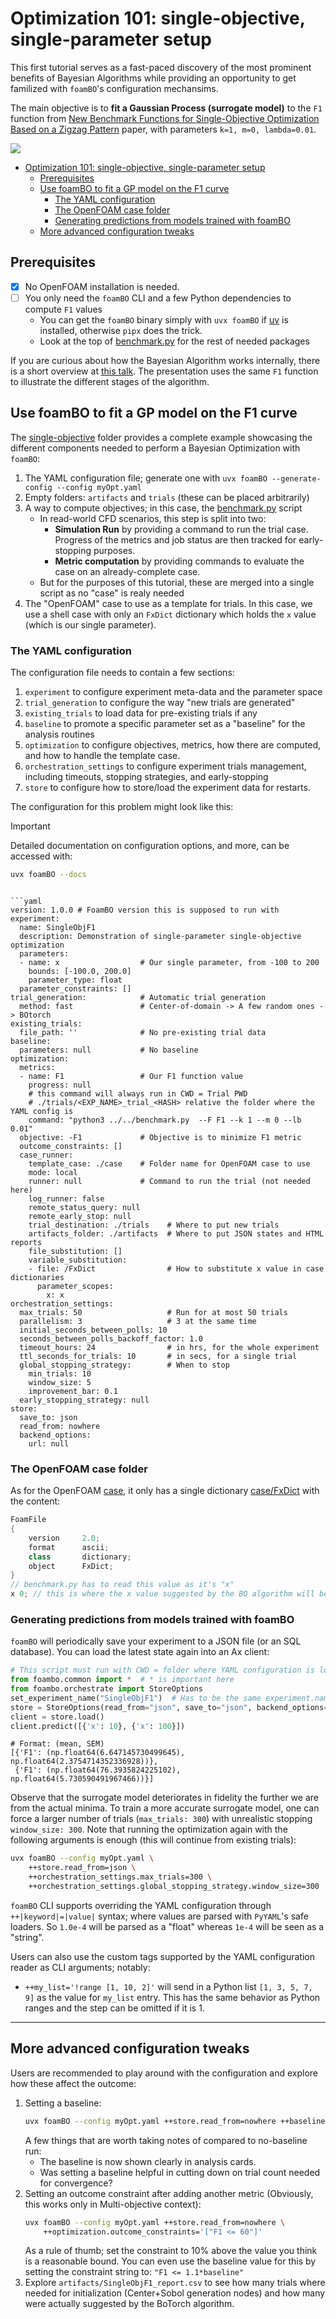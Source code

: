 # Optimization 101: single-objective, single-parameter setup

This first tutorial serves as a fast-paced discovery of the most prominent benefits of Bayesian Algorithms while providing an opportunity to get familized with `foamBO`'s configuration mechansims.

The main objective is to **fit a Gaussian Process (surrogate model)** to the `F1` function from [New Benchmark Functions for Single-Objective Optimization Based on a Zigzag Pattern](https://ieeexplore.ieee.org/stamp/stamp.jsp?tp=&arnumber=9684455) paper, with parameters `k=1, m=0, lambda=0.01`.

![](./F1.png)

<!-- mtoc-start:f93008a -->

* [Optimization 101: single-objective, single-parameter setup](#optimization-101-single-objective-single-parameter-setup)
  * [Prerequisites](#prerequisites)
  * [Use foamBO to fit a GP model on the F1 curve](#use-foambo-to-fit-a-gp-model-on-the-f1-curve)
    * [The YAML configuration](#the-yaml-configuration)
    * [The OpenFOAM case folder](#the-openfoam-case-folder)
    * [Generating predictions from models trained with foamBO](#generating-predictions-from-models-trained-with-foambo)
  * [More advanced configuration tweaks](#more-advanced-configuration-tweaks)

<!-- mtoc-end:f93008a -->

## Prerequisites

- [x] No OpenFOAM installation is needed.
- [ ] You only need the `foamBO` CLI and a few Python dependencies to compute `F1` values
  - You can get the `foamBO` binary simply with `uvx foamBO` if [uv](https://github.com/astral-sh/uv) is installed, otherwise `pipx` does the trick.
  - Look at the top of [benchmark.py](/examples/single-objective/benchmark.py) for the rest of needed packages

If you are curious about how the Bayesian Algorithm works internally, there is a short overview at [this talk](https://foamscience.github.io/mma-seminar-byes-opt-presentation/). The presentation uses the same `F1` function to illustrate the different stages of the algorithm.

## Use foamBO to fit a GP model on the F1 curve

The [single-objective](/examples/single-objective) folder provides a complete example showcasing the different components needed to perform a Bayesian Optimization with `foamBO`:
1. The YAML configuration file; generate one with `uvx foamBO --generate-config --config myOpt.yaml`
1. Empty folders: `artifacts` and `trials` (these can be placed arbitrarily)
1. A way to compute objectives; in this case, the [benchmark.py](/examples/single-objective/benchmark.py) script
   - In read-world CFD scenarios, this step is split into two:
     - **Simulation Run** by providing a command to run the trial case. Progress of the metrics and job status are then tracked for early-stopping purposes.
     - **Metric computation** by providing commands to evaluate the case on an already-complete case.
   - But for the purposes of this tutorial, these are merged into a single script as no "case" is realy needed
1. The "OpenFOAM" case to use as a template for trials. In this case, we use a shell case with only an `FxDict` dictionary which holds the `x` value (which is our single parameter).

### The YAML configuration

The configuration file needs to contain a few sections:
1. `experiment` to configure experiment meta-data and the parameter space
1. `trial_generation` to configure the way "new trials are generated"
1. `existing_trials` to load data for pre-existing trials if any
1. `baseline` to promote a specific parameter set as a "baseline" for the analysis routines
1. `optimization` to configure objectives, metrics, how there are computed, and how to handle
   the template case.
1. `orchestration_settings` to configure experiment trials management, including timeouts, stopping strategies, and early-stopping
1. `store` to configure how to store/load the experiment data for restarts.

The configuration for this problem might look like this:

> [!IMPORTANT]
> Detailed documentation on configuration options, and more, can be accessed with:
> ```bash
> uvx foamBO --docs
```

```yaml
version: 1.0.0 # FoamBO version this is supposed to run with
experiment:
  name: SingleObjF1
  description: Demonstration of single-parameter single-objective optimization
  parameters:
  - name: x                  # Our single parameter, from -100 to 200
    bounds: [-100.0, 200.0]
    parameter_type: float
  parameter_constraints: []
trial_generation:            # Automatic trial generation
  method: fast               # Center-of-domain -> A few random ones -> BOtorch
existing_trials:
  file_path: ''              # No pre-existing trial data
baseline:
  parameters: null           # No baseline
optimization:
  metrics:
  - name: F1                 # Our F1 function value
    progress: null
    # this command will always run in CWD = Trial PWD
    # ./trials/<EXP_NAME>_trial_<HASH> relative the folder where the YAML config is
    command: "python3 ../../benchmark.py  --F F1 --k 1 --m 0 --lb 0.01"
  objective: -F1             # Objective is to minimize F1 metric
  outcome_constraints: []
  case_runner:
    template_case: ./case    # Folder name for OpenFOAM case to use
    mode: local
    runner: null             # Command to run the trial (not needed here)
    log_runner: false
    remote_status_query: null
    remote_early_stop: null
    trial_destination: ./trials    # Where to put new trials
    artifacts_folder: ./artifacts  # Where to put JSON states and HTML reports
    file_substitution: []
    variable_substitution:
    - file: /FxDict                # How to substitute x value in case dictionaries
      parameter_scopes:
        x: x
orchestration_settings:
  max_trials: 50                   # Run for at most 50 trials
  parallelism: 3                   # 3 at the same time
  initial_seconds_between_polls: 10
  seconds_between_polls_backoff_factor: 1.0
  timeout_hours: 24                # in hrs, for the whole experiment
  ttl_seconds_for_trials: 10       # in secs, for a single trial
  global_stopping_strategy:        # When to stop
    min_trials: 10
    window_size: 5
    improvement_bar: 0.1
  early_stopping_strategy: null
store:
  save_to: json
  read_from: nowhere
  backend_options:
    url: null
```


### The OpenFOAM case folder


As for the OpenFOAM [case](/examples/single-objective/case), it only has a single dictionary [case/FxDict](/examples/single-objective/case/FxDict) with the content:
```cpp
FoamFile
{
    version     2.0;
    format      ascii;
    class       dictionary;
    object      FxDict;
}
// benchmark.py has to read this value as it's "x"
x 0; // this is where the x value suggested by the BO algorithm will be replaced
```

### Generating predictions from models trained with foamBO

`foamBO` will periodically save your experiment to a JSON file (or an SQL database). You can load the latest state again into an Ax client:
```python
# This script must run with CWD = folder where YAML configuration is located
from foambo.common import *  # * is important here
from foambo.orchestrate import StoreOptions
set_experiment_name("SingleObjF1")  # Has to be the same experiment.name from YAML config 
store = StoreOptions(read_from="json", save_to="json", backend_options={})
client = store.load()
client.predict([{'x': 10}, {'x': 100}])
```
```
# Format: (mean, SEM)
[{'F1': (np.float64(6.647145730499645), np.float64(2.3754714352336928))},
 {'F1': (np.float64(76.3935824225102), np.float64(5.730590491967466))}]
```

Observe that the surrogate model deteriorates in fidelity the further we are from the actual minima.
To train a more accurate surrogate model, one can force a larger number of trials (`max_trials: 300`) with unrealistic stopping `window_size: 300`. Note that running the optimization again with the following arguments is enough (this will continue from existing trials):
```bash
uvx foamBO --config myOpt.yaml \
    ++store.read_from=json \
    ++orchestration_settings.max_trials=300 \
    ++orchestration_settings.global_stopping_strategy.window_size=300
```

`foamBO` CLI supports overriding the YAML configuration through `++|keyword|=|value|` syntax; where values are parsed with `PyYAML`'s safe loaders. So `1.0e-4` will be parsed as a "float" whereas `1e-4` will be seen as a "string".

Users can also use the custom tags supported by the YAML configuration reader as CLI arguments; notably:
- `++my_list='!range [1, 10, 2]'` will send in a Python list `[1, 3, 5, 7, 9]` as the value for `my_list` entry. This has the same behavior as Python ranges and the step can be omitted if it is 1.

---

## More advanced configuration tweaks

Users are recommended to play around with the configuration and explore how these affect the outcome:

1. Setting a baseline:
   ```bash
   uvx foamBO --config myOpt.yaml ++store.read_from=nowhere ++baseline.parameters.x=100.0
   ```
   A few things that are worth taking notes of compared to no-baseline run:
   - The baseline is now shown clearly in analysis cards.
   - Was setting a baseline helpful in cutting down on trial count needed for convergence?
1. Setting an outcome constraint after adding another metric (Obviously, this works only in Multi-objective context):
   ```bash
   uvx foamBO --config myOpt.yaml ++store.read_from=nowhere \
       ++optimization.outcome_constraints='["F1 <= 60"]'
   ```
   As a rule of thumb; set the constraint to 10% above the value you think is a reasonable bound. You can even use the baseline value for this by setting the constraint string to: `"F1 <= 1.1*baseline"`
3. Explore `artifacts/SingleObjF1_report.csv` to see how many trials where needed for initialization (Center+Sobol generation nodes) and how many were actually suggested by the BoTorch algorithm.
